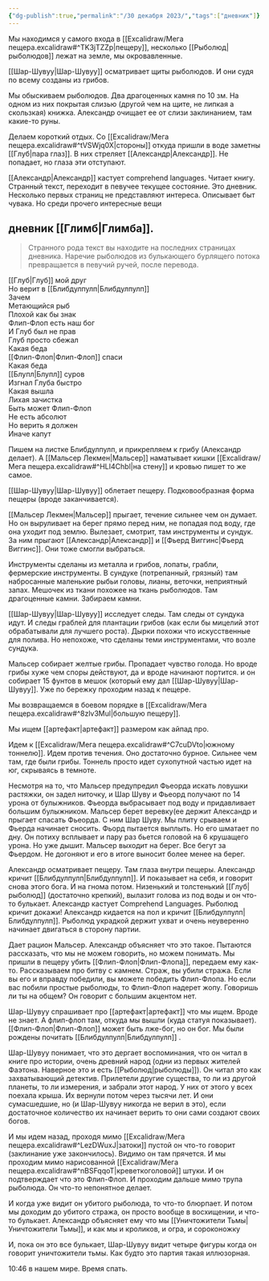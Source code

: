 ```yaml
---
{"dg-publish":true,"permalink":"/30 декабря 2023/","tags":["дневник"]}
---
```


Мы находимся у самого входа в [[Excalidraw/Мега пещера.excalidraw#^TK3jTZZp\|пещеру]], несколько [[Рыболюд\|рыболюдов]] лежат на земле, мы окровавленные. 

[[Шар-Шувуу\|Шар-Шувуу]] осматривает щиты рыболюдов. И они судя по всему созданы из грибов. 

Мы обыскиваем рыболюдов. Два драгоценных камня по 10 зм. На одном из них покрытая слизью (другой чем на щите, не липкая а скользкая) книжка. Александр очищает ее от слизи заклинанием, там какие-то руны.

Делаем короткий отдых. Со [[Excalidraw/Мега пещера.excalidraw#^tVSWjq0X\|стороны]] откуда пришли в воде заметны [[Глуб\|пара глаз]]. В них стреляет [[Александр\|Александр]]. Не попадает, но глаза эти отступают.

[[Александр\|Александр]] кастует comprehend languages. Читает книгу. Странный текст, переходит в певучее текущее состояние. Это дневник. Несколько первых страниц не представляют интереса. Описывает быт чувака. Но среди прочего интересные вещи

## дневник [[Глимб\|Глимба]].

>Странного рода текст вы находите на последних страницах дневника. Наречие рыболюдов из булькающего бурлящего потока превращается в певучий ручей, после перевода.  
>
  [[Глуб\|Глуб]] мой друг    
  Но верит в [[Блибдулпулп\|Блибдулпулп]]  
  Зачем  
  Метающийся рыб  
  Плохой как бы знак  
  Флип-Флоп есть наш бог  
  И Глуб был не прав  
  Глуб просто сбежал  
  Какая беда  
  [[Флип-Флоп\|Флип-Флоп]] спаси  
  Какая беда  
  [[Блупл\|Блупл]] суров  
  Изгнал Глуба быстро  
  Какая вышла  
  Лихая зачистка  
  Быть может Флип-Флоп  
  Не есть абсолют  
  Но верить я должен  
  Иначе капут

Пишем на листке Блибдулпулп, и прикрепляем к грибу (Александр делает). А [[Мальсер Лекмен\|Мальсер]] наматывает кишки [[Excalidraw/Мега пещера.excalidraw#^HLI4Chbl\|на стену]] и кровью пишет то же самое.  

[[Шар-Шувуу\|Шар-Шувуу]] облетает пещеру. Подковообразная форма пещеры (вроде заканчивается).

[[Мальсер Лекмен\|Мальсер]] прыгает, течение сильнее чем он думает. Но он выруливает на берег прямо перед ним, не попадая под воду, где она уходит под землю. Вылезает, смотрит, там инструменты и сундук. За ним прыгают [[Александр\|Александр]] и [[Фьерд Виггинс\|Фьерд Виггинс]]. Они тоже смогли выбраться.

Инструменты сделаны из металла и грибов, лопаты, грабли, фермерские инструменты. В сундуке (потрепанный, грязный) там набросанные маленькие рыбьи головы, лианы, веточки, неприятный запах.
Мешочек из ткани похожее на ткань рыболюдов. Там драгоценные камни. Забираем камни.

[[Шар-Шувуу\|Шар-Шувуу]] исследует следы. Там следы от сундука идут. И следы граблей для плантации грибов (как если бы мицелий этот обрабатывали для лучшего роста). Дырки похожи  что искусственные для полива. Но непохоже, что сделаны теми инструментами, что возле сундука.

Мальсер собирает желтые грибы. Пропадает чувство голода. Но вроде грибы хуже чем споры действуют, да и вроде начинают портится. и он  собирает 15 фунтов в мешок (который ему дал [[Шар-Шувуу\|Шар-Шувуу]]. Уже по бережку проходим назад к пещере.

Мы возвращаемся в боевом порядке в [[Excalidraw/Мега пещера.excalidraw#^8zlv3Mul\|большую пещеру]]. 

Мы ищем [[артефакт\|артефакт]] размером как айпад про. 

Идем к [[Excalidraw/Мега пещера.excalidraw#^C7cuDVto\|южному тоннелю]]. Идем против течения. Оно достаточно бурное. Сильнее чем там, где были грибы. Тоннель просто идет сухопутной частью идет на юг, скрываясь в темноте. 

Несмотря на то, что Мальсер предупредил Фьеорда искать ловушки растяжки, он задел ниточку, и Шар Шуву и Фьеорд получают по 14 урона от булыжников. Фьеорда выбрасывает под воду и придавливает большим булыжником. Мальсер берет веревку(ее держит Александр  и прыгает спасать Фьеорда.  С ним Шар Шуву. Мы плиту срываем и Фьерда начинает сносить. Фьорд пытается выплыть. Но его шматает по дну. Он потиху всплывает и пару раз бьется головой на 6 крушащего урона. Но уже дышит. Мальсер выходит на берег. Все бегут за Фьердом. Не догоняют и его в итоге выносит более менее на берег. 

Александр осматривает пещеру. Там глаза внутри пещеры. Александр кричит [[Блибдулпулп\|Блибдулпулп]]. И показывает на себя, и говорит снова этого бога. И на гнома потом. Низенький и толстенький [[Глуб\|рыболюд]] (достаточно крепкий), вылазит голова из под воды и он что-то булькает. Александр кастует Comprehend Languages. Рыболюд кричит докажи! Александр кидается на пол и кричит [[Блибдулпулп\|Блибдулпулп]]. Рыболюд украдкой держит ухват и очень неуверенно начинает двигаться в сторону партии. 

Дает рацион Мальсер. Александр объясняет что это такое. Пытаются рассказать, что мы не можем говорить, но можем понимать. Мы пришли в пещеру убить [[Флип-Флоп\|Флип-Флопа]], передаем ему как-то. Рассказываем про битву с камнем. Страж, вы убили стража. Если вы его и вправду победили, вы можете победить Флип-Флопа. Но если вас побили простые рыболюды, то Флип-Флоп надерет жопу. Говоришь ли ты на общем? Он говорит с большим акцентом нет. 

Шар-Шувуу спрашивает про [[артефакт\|артефакт]] что мы ищем. Вроде не знает. А флип-флоп там, откуда мы вышли (куда статуя показывает). [[Флип-Флоп\|Флип-Флоп]] может быть лже-бог, но он бог. Мы были рождены почитать [[Блибдулпулп\|Блибдулпулп]] .

Шар-Шувуу понимает, что это дергает воспоминания, что он читал в книге про истории, очень древний народ (одни из первых жителей Фаэтона. Наверное это и есть [[Рыболюд\|рыболюды]]). Он читал это как захватывающий детектив. Прилетели другие существа, то ли из другой планеты, то ли измерения, и забрали этот народ. У них от этого у всех поехала крыша. Их вернули потом через тысячи лет. И они сумасшедшие, но (и Шар-Шувуу никогда не верил в это), если достаточное количество их начинает верить то они сами создают своих богов. 

И мы идем назад, проходя мимо [[Excalidraw/Мега пещера.excalidraw#^LezDWuxJ\|затоки]] пустой он что-то говорит (заклинание уже закончилось). Видимо он там прячется. И мы проходим мимо нарисованной [[Excalidraw/Мега пещера.excalidraw#^nBSFqqoT\|креветкоголовой]] штуки. И он подтверждает что это Флип-Флоп. И проходим дальше мимо трупа рыболюда. Он что-то непонятное делает. 

И когда уже видит он убитого рыболюда, то что-то блюрпает. И потом мы доходим до убитого стража, он просто вообще в восхищении, и что-то булькает. Александр объясняет ему что мы [[Уничтожители Тьмы\|Уничтожители Тьмы]], и как мы и кроликов, и огра, и сороконожку

И, пока он это все булькает, Шар-Шувуу видит четыре фигуры когда он говорит уничтожители тьмы. Как будто это партия такая иллюзорная.

10:46 в нашем мире. Время спать. 

